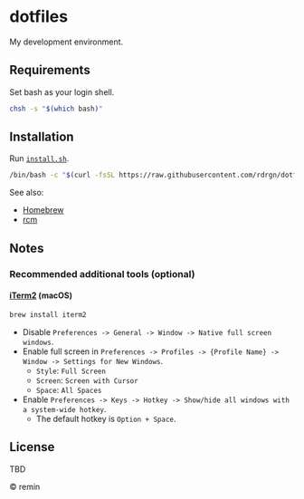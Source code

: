 # dotfiles

My development environment.

## Requirements

Set bash as your login shell.

```sh
chsh -s "$(which bash)"
```

## Installation

Run [`install.sh`](./install.sh).

```sh
/bin/bash -c "$(curl -fsSL https://raw.githubusercontent.com/rdrgn/dotfiles/HEAD/install.sh)"
```

See also:

- [Homebrew](https://brew.sh/)
- [rcm](https://github.com/thoughtbot/rcm)

## Notes

### Recommended additional tools (optional)

#### [iTerm2](https://iterm2.com/) (macOS)

```sh
brew install iterm2
```

- Disable `Preferences -> General -> Window -> Native full screen windows`.
- Enable full screen in `Preferences -> Profiles -> {Profile Name} -> Window -> Settings for New Windows`.
  - `Style`: `Full Screen`
  - `Screen`: `Screen with Cursor`
  - `Space`: `All Spaces`
- Enable `Preferences -> Keys -> Hotkey -> Show/hide all windows with a system-wide hotkey`.
  - The default hotkey is `Option + Space`.

## License

TBD

&copy; remin
